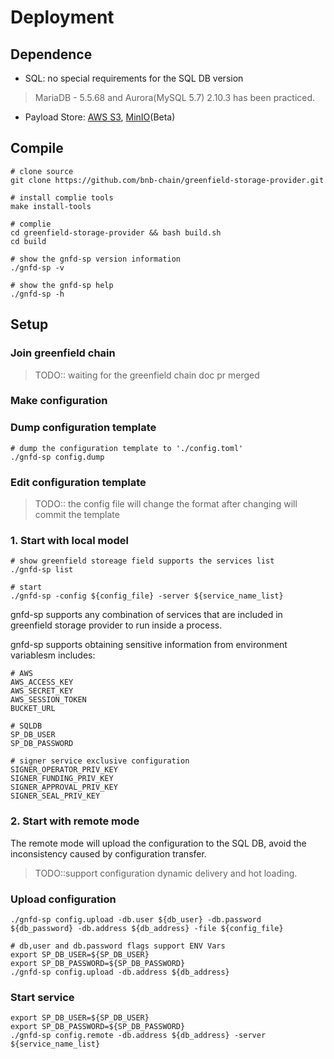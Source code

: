 # Deployment
## Dependence
* SQL: no special requirements for the SQL DB version
> MariaDB - 5.5.68 and Aurora(MySQL 5.7) 2.10.3 has been practiced.
* Payload Store: [AWS S3](https://aws.amazon.com/cn/s3/), [MinIO](https://min.io/)(Beta)

## Compile
```shell
# clone source
git clone https://github.com/bnb-chain/greenfield-storage-provider.git

# install complie tools
make install-tools 

# complie
cd greenfield-storage-provider && bash build.sh
cd build

# show the gnfd-sp version information
./gnfd-sp -v 

# show the gnfd-sp help
./gnfd-sp -h
```
## Setup
### Join greenfield chain
> TODO:: waiting for the greenfield chain doc pr merged

### Make configuration
### Dump configuration template
  ```shell
  # dump the configuration template to './config.toml'
  ./gnfd-sp config.dump
  ```


### Edit configuration template
> TODO:: the config file will change the format after changing will commit the template

### 1. Start with local model
```shell
# show greenfield storeage field supports the services list 
./gnfd-sp list

# start 
./gnfd-sp -config ${config_file} -server ${service_name_list}
```
gnfd-sp supports any combination of services that are included in greenfield storage provider to run inside a process.

gnfd-sp supports obtaining sensitive information from environment variablesm includes:
```shell
# AWS
AWS_ACCESS_KEY
AWS_SECRET_KEY
AWS_SESSION_TOKEN
BUCKET_URL

# SQLDB
SP_DB_USER
SP_DB_PASSWORD

# signer service exclusive configuration
SIGNER_OPERATOR_PRIV_KEY
SIGNER_FUNDING_PRIV_KEY
SIGNER_APPROVAL_PRIV_KEY
SIGNER_SEAL_PRIV_KEY
```



### 2. Start with remote mode
The remote mode will upload the configuration to the SQL DB, avoid the inconsistency caused by configuration transfer.
> TODO::support configuration dynamic delivery and hot loading.

### Upload configuration
  ```shell
  ./gnfd-sp config.upload -db.user ${db_user} -db.password ${db_password} -db.address ${db_address} -file ${config_file}
  
  # db,user and db.password flags support ENV Vars
  export SP_DB_USER=${SP_DB_USER}
  export SP_DB_PASSWORD=${SP_DB_PASSWORD}
  ./gnfd-sp config.upload -db.address ${db_address}
  
  ```


### Start service
  ```shell
  export SP_DB_USER=${SP_DB_USER}
  export SP_DB_PASSWORD=${SP_DB_PASSWORD}
  ./gnfd-sp config.remote -db.address ${db_address} -server ${service_name_list}
  ```

  

  

  
